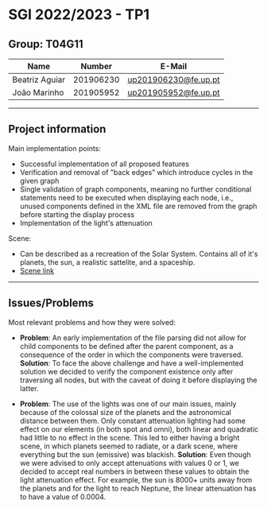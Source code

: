 # SGI 2022/2023 - TP1

## Group: T04G11

| Name             | Number    | E-Mail               |
| ---------------- | --------- | -------------------- |
| Beatriz Aguiar   | 201906230 | up201906230@fe.up.pt |
| João Marinho     | 201905952 | up201905952@fe.up.pt |

----
## Project information

Main implementation points:
- Successful implementation of all proposed features
- Verification and removal of "back edges" which introduce cycles in the given graph
- Single validation of graph components, meaning no further conditional statements need to be executed when displaying each node, i.e., unused components defined in the XML file are removed from the graph before starting the display process
- Implementation of the light's attenuation

Scene:
- Can be described as a recreation of the Solar System. Contains all of it's planets, the sun, a realistic sattelite, and a spaceship.  
- [Scene link](./scenes/space.xml)
----
## Issues/Problems

Most relevant problems and how they were solved:

- **Problem**: An early implementation of the file parsing did not allow for child components to be defined after the parent component, as a consequence of the order in which the components were traversed.
**Solution**: To face the above challenge and have a well-implemented solution we decided to verify the component existence only after traversing all nodes, but with the caveat of doing it before displaying the latter.

- **Problem**: The use of the lights was one of our main issues, mainly because of the colossal size of the planets and the astronomical distance between them. Only constant attenuation lighting had some effect on our elements (in both spot and omni), both linear and quadratic had little to no effect in the scene. This led to either having a bright scene, in which planets seemed to radiate, or a dark scene, where everything but the sun (emissive) was blackish.
**Solution**: Even though we were advised to only accept attenuations with values 0 or 1, we decided to accept real numbers in between these values to obtain the light attenuation effect. For example, the sun is 8000+ units away from the planets and for the light to reach Neptune, the linear attenuation has to have a value of 0.0004.